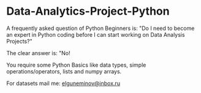 # Data-Analytics-Project-Python

A frequently asked question of Python Beginners is: "Do I need to become an expert in Python coding before I can start working on Data Analysis Projects?"

The clear answer is: "No!

You require some Python Basics like data types, simple operations/operators, lists and numpy arrays. 

For datasets mail me:
elguneminov@inbox.ru

